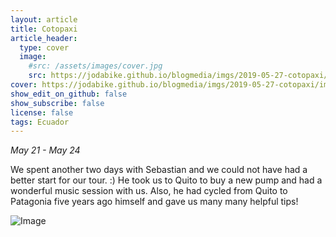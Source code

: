 ```yaml
---
layout: article
title: Cotopaxi
article_header:
  type: cover
  image:
    #src: /assets/images/cover.jpg
    src: https://jodabike.github.io/blogmedia/imgs/2019-05-27-cotopaxi/img_2335M.jpg
cover: https://jodabike.github.io/blogmedia/imgs/2019-05-27-cotopaxi/img_2335T.jpg
show_edit_on_github: false
show_subscribe: false
license: false
tags: Ecuador 
---
```


*May 21 - May 24*

We spent another two days with Sebastian and we could not have had a better start for our tour. :) He took us to Quito to buy a new pump and had a wonderful music session with us. Also, he had cycled from Quito to Patagonia five years ago himself and gave us many many helpful tips!

<!--more-->

<p><img alt="Image" title="icon" src="https://jodabike.github.io/blogmedia/imgs/2019-05-27-cotopaxi/img_2300M.jpg" /></p>
